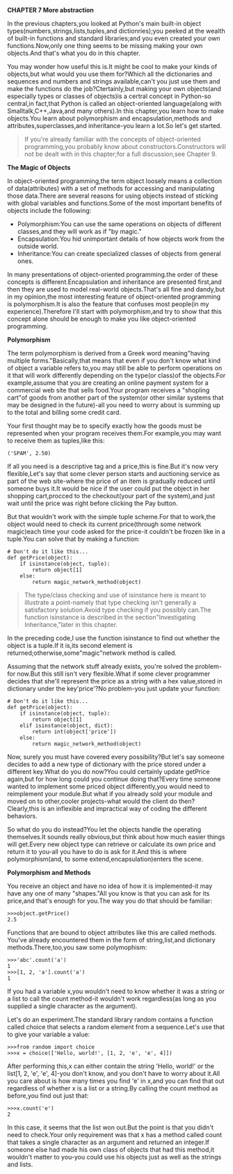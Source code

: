 **CHAPTER 7 More abstraction**

In the previous chapters,you looked at Python's main built-in object types(numbers,strings,lists,tuples,and dictionries);you peeked at the wealth of built-in functions and standard libraries;and you even created your own functions.Now,only one thing seems to be missing making your own objects.And that's what you do in this chapter.

You may wonder how useful this is.It might be cool to make your kinds of objects,but what would you use them for?Which all the dictionaries and sequences and numbers and strings available,can't you just use them and make the functions do the job?Ctertainly,but making your own objects(and especially types or classes of objects)is a certral concept in Python-so central,in fact,that Python is called an object-oriented language(along with Smalltalk,C++,Java,and many others).In this chapter,you learn how to make objects.You learn about polymorphism and encapsulation,methods and attributes,superclasses,and inheritance-you learn a lot.So let's get started.

> If you're already familiar with the concepts of object-oriented programming,you probably know about constructors.Constructors will not be dealt with in this chapter;for a full discussion,see Chapter 9.

**The Magic of Objects**

In object-oriented programming,the term object loosely means a collection of data(attributes) with a set of methods for accessing and manipulating those data.There are several reasons for using objects instead of sticking with global variables and functions.Some of the most important benefits of objects include the following:

* Polymorphism:You can use the same operations on objects of different classes,and they will work as if "by magic."
* Encapsulation:You hid unimportant details of how objects work from the outside world.
* Inheritance:You can create specialized classes of objects from general ones.

In many presentations of object-oriented programming.the order of these concepts is different.Encapsulation and inheritance are presented first,and then they are used to model real-world objects.That's all fine and dandy,but in my opinion,the most interesting feature of object-oriented programming is polymorphism.It is also the feature that confuses most people(in my experience).Therefore I'll start with polymorphism,and try to show that this concept alone should be enough to make you like object-oriented programming.

**Polymorphism**

The term polymorphism is derived from a Greek word meaning"having multiple forms."Basically,that means that even if you don't know what kind of object a variable refers to,you may still be able to perform operations on it that will work differently depending on the type(or class)of the objects.For example,assume that you are creating an online payment system for a commercial web site that sells food.Your program receives a "shopling cart"of goods from another part of the system(or other similar systems that may be designed in the future)-all you need to worry about is summing up to the total and billing some credit card.

Your first thought may be to specify exactly how the goods must be represented when your program receives them.For example,you may want to receive them as tuples,like this:

```
('SPAM', 2.50)
```

If all you need is a descriptive tag and a price,this is fine.But it's now very flexible,Let's say that some clever person starts and auctioning service as part of the web site-where the price of an item is gradually reduced until someone buys it.It would be nice if the user could put the object in her shopping cart,procced to the checkout(your part of the system),and just wait until the price was right before clicking the Pay button.

But that wouldn't work with the simple tuple scheme.For that to work,the object would need to check its current price(through some network magic)each time your code asked for the price-it couldn't be frozen like in a tuple.You can solve that by making a function:

```
# Don't do it like this...
def getPrice(object):
	if isinstance(object, tuple):
		return object[1]
	else:
		return magic_network_method(object)
```

> The type/class checking and use of isinstance here is meant to illustrate a point-namely that type checking isn't generally a satisfactory solution.Avoid type checking if you possibly can.The function isinstance is described in the section"Investigating Inheritance,"later in this chapter. 

In the preceding code,I use the function isinstance to find out whether the object is a tuple.If it is,its second element is returned;otherwise,some"magic"network method is called.

Assuming that the network stuff already exists, you're solved the problem-for now.But this still isn't very flexible.What if some clever programmer decides that she'll represent the price as a string with a hex value,stored in dictionary under the key'price'?No problem-you just update your function:

```
# Don't do it like this...
def getPrice(object):
	if isinstance(object, tuple):
		return object[1]
	elif isinstance(object, dict):
		return int(object['price'])
	else:
		return magic_network_method(object)
```

Now, surely you must have covered every possibility?But let's say someone decides to add a new type of dictionary with the price stored under a different key.What do you do now?You could certainly update getPrice again,but for how long could you continue doing that?Every time someone wanted to implement some priced object differently,you would need to reimplement your module.But what if you already sold your module and moved on to other,cooler projects-what would the client do then?Clearly,this is an inflexible and impractical way of coding the different behaviors.

So what do you do instead?You let the objects handle the operating themselves.It sounds really obvious,but think about how much easier things will get.Every new object type can retrieve or calculate its own price and return it to you-all you have to do is ask for it.And this is where polymorphism(and, to some extend,encapsulation)enters the scene.

**Polymorphism and Methods**

You receive an object and have no idea of how it is implemented-it may have any one of many "shapes."All you know is that you can ask for its price,and that's enough for you.The way you do that should be familiar:

```
>>>object.getPrice()
2.5
```

Functions that are bound to object attributes like this are called methods. You've already encountered them in the form of string,list,and dictionary methods.There,too,you saw some polymophism:

```
>>>'abc'.count('a')
1
>>>[1, 2, 'a'].count('a')
1
```

If you had a variable x,you wouldn't need to know whether it was a string or a list to call the count method-it wouldn't work regardless(as long as you supplied a single character as the argument).

Let's do an experiment.The standard library random contains a function called choice that selects a random element from a sequence.Let's use that to give your variable a value:

```
>>>from random import choice
>>>x = choice(['Hello, world!', [1, 2, 'e', 'e', 4]])
```

After performing this,x can either contain the string 'Hello, world!' or the list[1, 2, 'e', 'e', 4]-you don't know, and you don't have to worry about it.All you care about is how many times you find 'e' in x,and you can find that out regardless of whether x is a list or a string.By calling the count method as before,you find out just that:

```
>>>x.count('e')
2
```

In this case, it seems that the list won out.But the point is that you didn't need to check.Your only requirement was that x has a method called count that takes a single character as an argument and returned an integer.If someone else had made his own class of objects that had this method,it wouldn't matter to you-you could use his objects just as well as the strings and lists.
